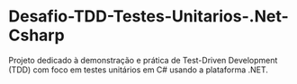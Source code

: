 # Desafio-TDD-Testes-Unitarios-.Net-Csharp
Projeto dedicado à demonstração e prática de Test-Driven Development (TDD) com foco em testes unitários em C# usando a plataforma .NET. 
